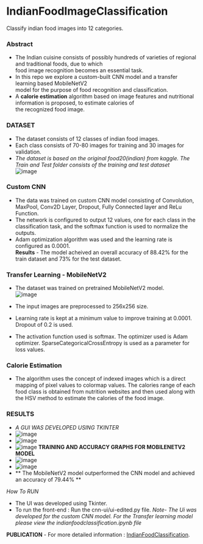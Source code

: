 # IndianFoodImageClassification
Classify indian food images into 12 categories.<br>
### Abstract
  -  The Indian cuisine consists of possibly hundreds of varieties of regional and traditional foods, due to which <br>
food image recognition becomes an essential task. <br>
  -  In this repo we explore a custom-built CNN model and a transfer learning based MobileNetV2 <br>
model for the purpose of food recognition and classification. <br>
  -  A **calorie estimation** algorithm based on image features and nutritional information is proposed, to estimate calories of <br>
the recognized food image. <br>

### DATASET
  - The dataset consists of 12 classes of indian food images. 
  - Each class consists of 70-80 images for training and 30 images for validation.
  - *The dataset is based on the original food20(indian) from kaggle.*
  *The Train and Test folder consists of  the training and test dataset* <br>
  ![image](https://user-images.githubusercontent.com/55789244/159164755-abd10cd4-7aa7-40de-ae90-69cd07b2bda0.png)

### Custom CNN
  - The data was trained on custom CNN model consisting of Convolution, MaxPool, Conv2D Layer, Dropout, Fully Connected layer and ReLu Function. <br>
  - The network is configured to output 12 values, one for each class in the classification task, and the softmax function is used to normalize the outputs. <br>
  - Adam optimization algorithm was used and the learning rate is configured as 0.0001. <br>
  **Results** - The model acheived an overall accuracy of 88.42% for the train dataset and 73% for the test dataset.<br>
  
### Transfer Learning - MobileNetV2
  - The dataset was trained on  pretrained MobileNetV2 model. <br>
   ![image](https://user-images.githubusercontent.com/55789244/159165235-0a3bf5c8-0263-462f-aef7-e51b574403fe.png) <br>

  - The input images are preprocessed to 256x256 size. <br>
  - Learning rate is kept at a minimum value to improve training at 0.0001. Dropout of 0.2 is used. <br>
  - The activation function used is softmax. The optimizer used is Adam optimizer. SparseCategoricalCrossEntropy is used as a parameter for loss values. <br>
  
### Calorie Estimation
  - The algorithm uses the concept of indexed images which is a direct mapping of pixel values to colormap values. The calories range of each food class is obtained from nutrition websites and then used along with the HSV method to estimate the calories of the food image. <br>

### RESULTS
 - *A GUI WAS DEVELOPED USING TKINTER* <br>
 - ![image](https://user-images.githubusercontent.com/55789244/159165409-bd167e22-2375-4389-99f8-4213f3b89272.png) <br>
 - ![image](https://user-images.githubusercontent.com/55789244/159165457-ac77cff7-a13c-46dc-952c-ecd44950e76e.png)
 - ![image](https://user-images.githubusercontent.com/55789244/159165469-4e38f07c-eb6e-4100-9ca2-59549311170f.png)
 **TRAINING AND ACCURACY GRAPHS FOR MOBILENETV2 MODEL**
 - ![image](https://user-images.githubusercontent.com/55789244/159165529-6ad9ec80-f5e5-4c2c-9593-58f322b2fd1d.png) <br>
 - ![image](https://user-images.githubusercontent.com/55789244/159165542-c6ce2a62-f0ab-4f70-bbe9-ceeb4284a019.png) <br>
 - ** The MobileNetV2 model outperformed the CNN model and achieved an accuracy of 79.44% ** <br>
 
 *How To RUN* <br>
  - The UI was developed using Tkinter.
  - To run the front-end : Run the cnn-ui/ui-edited.py file.
  *Note- The Ui was developed for the custom CNN model. For the Transfer learning model please view the indianfoodclassification.ipynb file*
 
 **PUBLICATION** - For more detailed information : [IndianFoodClassification](https://www.irjet.net/archives/V8/i8/IRJET-V8I8102.pdf).



